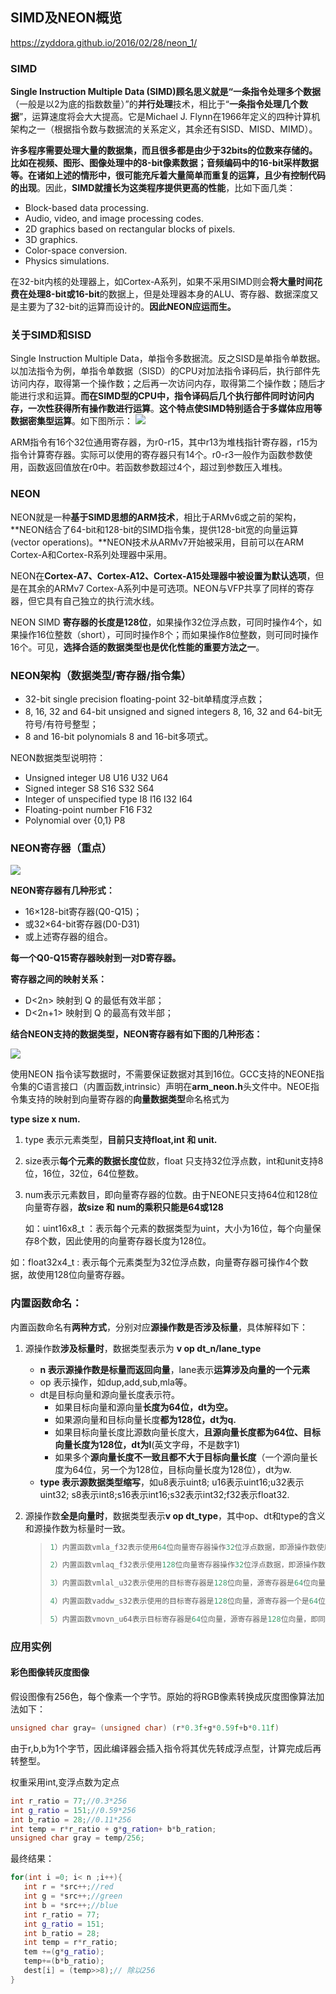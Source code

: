 ## SIMD及NEON概览

 https://zyddora.github.io/2016/02/28/neon_1/ 

### **SIMD**

 **Single Instruction Multiple Data (SIMD)**顾名思义就是“一**条指令处理多个数据**（一般是以2为底的指数数量）”的**并行处理**技术，相比于“**一条指令处理几个数据**”，运算速度将会大大提高。它是Michael J. Flynn在1966年定义的四种计算机架构之一（根据指令数与数据流的关系定义，其余还有SISD、MISD、MIMD）。 



 **许多程序需要处理大量的数据集，而且很多都是由少于32bits的位数来存储的。**比如在视频、图形、图像处理中的8-bit像素数据；音频编码中的16-bit采样数据等。在诸如上述的情形中，很可能**充斥着大量简单而重复的运算，且少有控制代码的出现**。因此，**SIMD就擅长为这类程序提供更高的性能**，比如下面几类： 

- Block-based data processing.
- Audio, video, and image processing codes.
- 2D graphics based on rectangular blocks of pixels.
- 3D graphics.
- Color-space conversion.
- Physics simulations.

 在32-bit内核的处理器上，如Cortex-A系列，如果不采用SIMD则会**将大量时间花费在处理8-bit或16-bit**的数据上，但是处理器本身的ALU、寄存器、数据深度又是主要为了32-bit的运算而设计的。**因此NEON应运而生。** 

###  关于SIMD和SISD 

Single Instruction Multiple Data，单指令多数据流。反之SISD是单指令单数据。以加法指令为例，单指令单数据（SISD）的CPU对加法指令译码后，执行部件先访问内存，取得第一个操作数；之后再一次访问内存，取得第二个操作数；随后才能进行求和运算。**而在SIMD型的CPU中，指令译码后几个执行部件同时访问内存，一次性获得所有操作数进行运算**。**这个特点使SIMD特别适合于多媒体应用等数据密集型运算**。如下图所示：
![](03.jpg)



   ARM指令有16个32位通用寄存器，为r0-r15，其中r13为堆栈指针寄存器，r15为指令计算寄存器。实际可以使用的寄存器只有14个。r0-r3一般作为函数参数使用，函数返回值放在r0中。若函数参数超过4个，超过到参数压入堆栈。 

 

### **NEON**

NEON就是一种**基于SIMD思想的ARM技术**，相比于ARMv6或之前的架构，**NEON结合了64-bit和128-bit的SIMD指令集，提供128-bit宽的向量运算(vector operations)。**NEON技术从ARMv7开始被采用，目前可以在ARM Cortex-A和Cortex-R系列处理器中采用。

NEON在**Cortex-A7、Cortex-A12、Cortex-A15处理器中被设置为默认选项**，但是在其余的ARMv7 Cortex-A系列中是可选项。NEON与VFP共享了同样的寄存器，但它具有自己独立的执行流水线。

NEON SIMD **寄存器的长度是128位**，如果操作32位浮点数，可同时操作4个，如果操作16位整数（short），可同时操作8个；而如果操作8位整数，则可同时操作16个。可见，**选择合适的数据类型也是优化性能的重要方法之一**。

### **NEON架构（数据类型/寄存器/指令集）**

- 32-bit single precision floating-point 32-bit单精度浮点数；
- 8, 16, 32 and 64-bit unsigned and signed integers 8, 16, 32 and 64-bit无符号/有符号整型；
- 8 and 16-bit polynomials 8 and 16-bit多项式。

NEON数据类型说明符：

- Unsigned integer U8 U16 U32 U64
- Signed integer S8 S16 S32 S64
- Integer of unspecified type I8 I16 I32 I64
- Floating-point number F16 F32
- Polynomial over {0,1} P8

### **NEON寄存器（重点）**

![](01.jpg)



**NEON寄存器有几种形式：**

- 16×128-bit寄存器(Q0-Q15)；
- 或32×64-bit寄存器(D0-D31)
- 或上述寄存器的组合。

 **每一个Q0-Q15寄存器映射到一对D寄存器。** 

 **寄存器之间的映射关系：** 

- D<2n> 映射到 Q 的最低有效半部；
- D<2n+1> 映射到 Q 的最高有效半部；

**结合NEON支持的数据类型，NEON寄存器有如下图的几种形态：**

![](02.jpg)



使用NEON 指令读写数据时，不需要保证数据对其到16位。GCC支持的NEONE指令集的C语言接口（内置函数,intrinsic）声明在**arm_neon.h**头文件中。NEOE指令集支持的映射到向量寄存器的**向量数据类型**命名格式为

**type size x num.**

1. type 表示元素类型，**目前只支持float,int 和 unit.**

2. size表示**每个元素的数据长度位**数，float 只支持32位浮点数，int和unit支持8位，16位，32位，64位整数。

3. num表示元素数目，即向量寄存器的位数。由于NEONE只支持64位和128位向量寄存器，**故size 和 num的乘积只能是64或128**

   如：uint16x8_t ：表示每个元素的数据类型为uint，大小为16位，每个向量保存8个数，因此使用的向量寄存器长度为128位。

  如：float32x4_t : 表示每个元素类型为32位浮点数，向量寄存器可操作4个数据，故使用128位向量寄存器。

### 内置函数命名：

内置函数命名有**两种方式**，分别对应**源操作数是否涉及标量**，具体解释如下：

1. 源操作数**涉及标量时**，数据类型表示为 **v op dt_n/lane_type**

   - **n 表示源操作数是标量而返回向量**，lane表示**运算涉及向量的一个元素**
   - op 表示操作，如dup,add,sub,mla等。
   - dt是目标向量和源向量长度表示符。
     - 如果目标向量和源向量**长度为64位，dt为空。**
     - 如果源向量和目标向量长度**都为128位，dt为q.**
     - 如果目标向量长度比源数向量长度大，**且源向量长度都为64位、目标向量长度为128位，dt为l**(英文字母，不是数字1)
     - 如果多个**源向量长度不一致且都不大于目标向量长度**（一个源向量长度为64位，另一个为128位，目标向量长度为128位），dt为w.
   - **type 表示源数据类型缩写**，如u8表示uint8; u16表示uint16;u32表示uint32; s8表示int8;s16表示int16;s32表示int32;f32表示float32.

2. 源操作数**全是向量时**，数据类型表示**v op dt_type**，其中op、dt和type的含义和源操作数为标量时一致。

     

   > ```c++
   > 1）内置函数vmla_f32表示使用64位向量寄存器操作32位浮点数据，即源操作数使用的向量寄存器和目标操作数使用的向量寄存器表示都是float32x2_t。
   > 
   > 2）内置函数vmlaq_f32表示使用128位向量寄存器操作32位浮点数据，即源操作数使用的向量寄存器和目标操作数使用的向量表示都是float32x4_t。
   > 
   > 3）内置函数vmlal_u32表示使用的目标寄存器是128位向量，源寄存器是64位向量，操作32位无符号整数。
   > 
   > 4）内置函数vaddw_s32表示使用的目标寄存器是128位向量，源寄存器一个是64位向量，一个是128位向量。
   > 
   > 5）内置函数vmovn_u64表示目标寄存器是64位向量，源寄存器是128位向量，即同时操作两个数。
   > ```

   

   

### 应用实例

#### 	彩色图像转灰度图像

​	假设图像有256色，每个像素一个字节。原始的将RGB像素转换成灰度图像算法加法如下：

```c++
unsigned char gray= (unsigned char) (r*0.3f+g*0.59f+b*0.11f)
```

由于r,b,b为1个字节，因此编译器会插入指令将其优先转成浮点型，计算完成后再转整型。

权重采用int,变浮点数为定点

```c++
int r_ratio = 77;//0.3*256
int g_ratio = 151;//0.59*256
int b_ratio = 28;//0.11*256
int temp = r*r_ratio + g*g_ration+ b*b_ration;
unsigned char gray = temp/256;

```

最终结果：

```c++
for(int i =0; i< n ;i++){
   int r = *src++;//red
   int g = *src++;//green
   int b = *src++;//blue
   int r_ratio = 77; 
   int g_ratio = 151;
   int b_ratio = 28;
   int temp = r*r_ratio;
   tem +=(g*g_ratio);
   temp+=(b*b_ratio);
   dest[i] = (temp>>8);// 除以256
}
```











